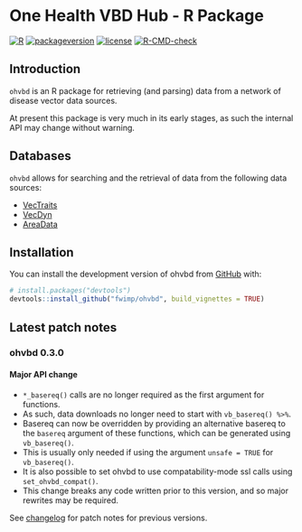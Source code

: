 One Health VBD Hub - R Package
================

<!-- README.md is generated from README.Rmd. Please edit that file -->
<!-- Build with devtools::build_readme() -->
<!-- # One Health VBD Hub - R Package -->
<!-- badges: start -->

[![R](https://img.shields.io/badge/R%3E%3D-4.0-6666ff.svg?style=for-the-badge)](https://cran.r-project.org/)
[![packageversion](https://img.shields.io/badge/Package%20version-0.3.0-orange.svg?style=for-the-badge)](commits/master)
[![license](https://img.shields.io/badge/license-GPL--3-blue.svg?style=for-the-badge)](https://www.gnu.org/licenses/gpl-3.0.en.html)
[![R-CMD-check](https://github.com/fwimp/ohvbd/actions/workflows/R-CMD-check.yaml/badge.svg)](https://github.com/fwimp/ohvbd/actions/workflows/R-CMD-check.yaml)
<!-- badges: end -->

## Introduction

`ohvbd` is an R package for retrieving (and parsing) data from a network
of disease vector data sources.

At present this package is very much in its early stages, as such the
internal API may change without warning.

## Databases

`ohvbd` allows for searching and the retrieval of data from the
following data sources:

- [VecTraits](https://vectorbyte.crc.nd.edu/vectraits-explorer)
- [VecDyn](https://vectorbyte.crc.nd.edu/vecdyn-datasets)
- [AreaData](https://pearselab.github.io/areadata/)

## Installation

You can install the development version of ohvbd from
[GitHub](https://github.com/fwimp/ohvbd) with:

``` r
# install.packages("devtools")
devtools::install_github("fwimp/ohvbd", build_vignettes = TRUE)
```

## Latest patch notes

<!-- These are auto-pulled from NEWS.md  -->

### ohvbd 0.3.0

#### **Major API change**

- `*_basereq()` calls are no longer required as the first argument for
  functions.
- As such, data downloads no longer need to start with
  `vb_basereq() %>%`.
- Basereq can now be overridden by providing an alternative basereq to
  the `basereq` argument of these functions, which can be generated
  using `vb_basereq()`.
- This is usually only needed if using the argument `unsafe = TRUE` for
  `vb_basereq()`.
- It is also possible to set ohvbd to use compatability-mode ssl calls
  using `set_ohvbd_compat()`.
- This change breaks any code written prior to this version, and so
  major rewrites may be required.

See [changelog](https://fwimp.github.io/ohvbd/news/index.html) for patch
notes for previous versions.
